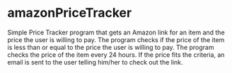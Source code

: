 # amazonPriceTracker
Simple Price Tracker program that gets an Amazon link for an item and the price the user is willing to pay. The program checks if the price of the item is less than or equal to the price the user is willing to pay. The program checks the price of the item every 24 hours. If the price fits the criteria, an email is sent to the user telling him/her to check out the link.
